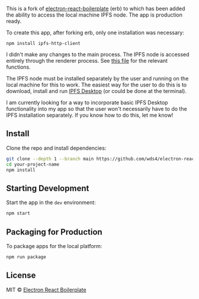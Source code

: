 This is a fork of [electron-react-boilerplate](https://github.com/electron-react-boilerplate/electron-react-boilerplate) (erb) to which has been added the ability to access the local machine IPFS node. The app is production ready.

To create this app, after forking erb, only one installation was necessary:
```
npm install ipfs-http-client
```
I didn't make any changes to the main process. The IPFS node is accessed entirely through the renderer process. See [this file](https://github.com/wds4/electron-react-boilerplate-ipfs/blob/main/src/renderer/pages/lib/ipfs/ipfsHttpClient.ts) for the relevant functions.

The IPFS node must be installed separately by the user and running on the local machine for this to work. The easiest way for the user to do this is to download, install and run [IPFS Desktop](https://docs.ipfs.tech/install/ipfs-desktop/) (or could be done at the terminal).

I am currently looking for a way to incorporate basic IPFS Desktop functionality into my app so that the user won't necessarily have to do the IPFS installation separately. If you know how to do this, let me know!

## Install

Clone the repo and install dependencies:

```bash
git clone --depth 1 --branch main https://github.com/wds4/electron-react-boilerplate-ipfs.git your-project-name
cd your-project-name
npm install
```

## Starting Development

Start the app in the `dev` environment:

```bash
npm start
```

## Packaging for Production

To package apps for the local platform:

```bash
npm run package
```

## License

MIT © [Electron React Boilerplate](https://github.com/electron-react-boilerplate)
